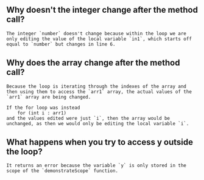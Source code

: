 ## Why doesn't the integer change after the method call?
    The integer `number` doesn't change because within the loop we are only editing the value of the local variable `in1`, which starts off equal to `number` but changes in line 6. 

## Why does the array change after the method call?
    Because the loop is iterating through the indexes of the array and then using them to access the `arr1` array, the actual values of the `arr1` array are being changed. 

    If the for loop was instead 
        for (int i : arr1)
    and the values edited were just `i`, then the array would be unchanged, as then we would only be editing the local variable `i`.


## What happens when you try to access y outside the loop?
    It returns an error because the variable `y` is only stored in the scope of the `demonstrateScope` function.